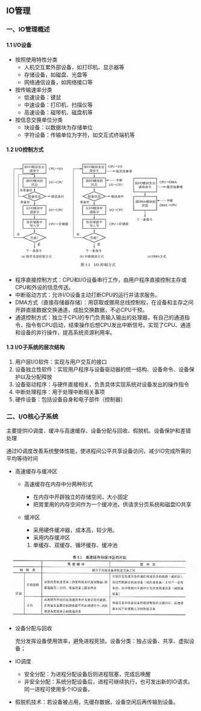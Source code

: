 ## IO管理

### 一、IO管理概述

#### 1.1 I/O设备

- 按照使用特性分类
  - 人机交互累外部设备，如打印机、显示器等
  - 存储设备，如磁盘、光盘等
  - 网络通信设备，如网络接口等
- 按传输速率分类
  - 低速设备：键鼠
  - 中速设备：打印机、扫描仪等
  - 高速设备：磁带机、磁盘机等
- 按信息交换单位分类
  - 块设备：以数据块为存储单位
  - 字符设备：传输单位为字符，如交互式终端机等

#### 1.2 I/O控制方式

![os_io_control](./assets/os_io_control.png)

- 程序直接控制方式：CPU和I/O设备串行工作，由用户程序直接控制主存或CPU和外设的信息传送。
- 中断驱动方式：允许I/O设备主动打断CPU的运行并请求服务。
- DMA方式（直接存储器存储）：用窃取或挪用总线控制权，在设备和主存之间开辟直接数据交换通道，成批交换数据，不必CPU干预。
- 通道控制方式：独立于CPU的专门负责输入输出的处理器，有自己的通道指令，指令有CPU启动，结束操作后想CPU发出中断信号。实现了CPU、通道和设备的并行操作，提高系统资源利用率。

#### 1.3 I/O子系统的层次结构

1. 用户层I/O软件：实现与用户交互的接口
2. 设备独立性软件：实现用户程序与设备驱动器的统一结构、设备命令、设备保护以及分配释放
3. 设备驱动程序：与硬件直接相关，负责具体实现系统对设备发出的操作指令
4. 中断处理程序：用于处理中断相关事项
5. 硬件设备：包括设备自身和电子部件（控制器）

### 二、I/O核心子系统

主要提供IO调度、缓冲与高速缓存、设备分配与回收、假脱机、设备保护和差错处理

通过IO调度改善系统整体性能，使进程间公平共享设备访问，减少IO完成所需的平均等待时间

- 高速缓存与缓冲区

  - 高速缓存在内存中分两种形式
    - 在内存中开辟独立的存储空间，大小固定
    - 把胃里用的内存空间作为一个缓冲池，供请求分页系统和磁盘IO共享

  - 缓冲区

    - 采用硬件缓冲器，成本高，较少用。
    - 采用内存缓冲区

    1. 单缓存、双缓存、循环缓存、缓冲池

![os_io_cache](./assets/os_io_cache.jpg)

- 设备分配与回收

  充分发挥设备使用效率，避免进程死锁。设备分类：独占设备、共享、虚拟设备；

- IO调度
  - 安全分配：为进程分配设备后则进程阻塞，完成后唤醒
  - 非安全分配：系统分配设备后，进程可继续执行，也可发出新的IO请求。同一进程可使用多个IO设备。
- 假脱机技术：若设备被占用，先缓存数据，设备空闲后再传输到设备。

  
